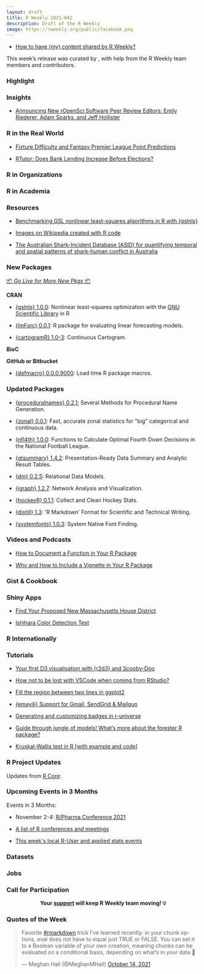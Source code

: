 ```yaml
---
layout: draft
title: R Weekly 2021-W42
description: Draft of the R Weekly
image: https://rweekly.org/public/facebook.png
---
```




+ [How to have (my) content shared by R Weekly?](https://github.com/rweekly/rweekly.org#how-to-have-my-content-shared-by-r-weekly)

This week’s release was curated by [](), with help from the R Weekly team members and contributors.



###  Highlight



### Insights

+ [Announcing New rOpenSci Software Peer Review Editors: Emily Riederer, Adam Sparks, and Jeff Hollister](https://ropensci.org/blog/2021/10/12/editors2021/)

### R in the Real World

+ [Fixture Difficulty and Fantasy Premier League Point Predictions](https://dm13450.github.io/2021/10/12/Fixture-Difficulty-FPL.html)

+ [RTutor: Does Bank Lending Increase Before Elections?](https://skranz.github.io//r/2021/10/12/RTutor-ElectionsAndBankLending.html)

###  R in Organizations



###  R in Academia



###  Resources

+ [Benchmarking GSL nonlinear least-squares algorithms in R with {gslnls}](https://www.jchau.org/2021/10/12/gsl-nonlinear-least-squares-fitting-in-r/)

+ [Images on Wikipedia created with R code](https://commons.wikimedia.org/wiki/Category:PNG_created_with_R_code)

+ [The Australian Shark-Incident Database (ASID) for quantifying temporal and spatial patterns of shark-human conflict in Australia](https://github.com/cjabradshaw/AustralianSharkIncidentDatabase)

###  New Packages

<p class="added-hostname"><a href="https://rweekly.org/live" target="_blank" class="externalLink">📦 <i>Go Live for More New Pkgs</i> 📦</a></p>

**CRAN**

+ [{gslnls} 1.0.0](https://cran.r-project.org/package=gslnls): Nonlinear least-squares optimization with the [GNU Scientific Library](https://www.gnu.org/software/gsl/) in R

+ [{lmForc} 0.0.1](https://cran.r-project.org/package=lmForc): R package for evaluating linear forecasting models.

+ [{cartogramR} 1.0-3](https://cran.r-project.org/package=cartogramR): Continuous Cartogram.

**BioC**



**GitHub or Bitbucket**

+ [{defmacro} 0.0.0.9000](https://github.com/dirkschumacher/defmacro): Load time R package macros.

### Updated Packages

+ [{proceduralnames} 0.2.1:](https://cran.r-project.org/package=proceduralnames) Several Methods for Procedural Name Generation.

+ [{zonal} 0.0.1](https://github.com/mikejohnson51/zonal): Fast, accurate zonal statistics for "big" categorical and continuous data.

+ [{nfl4th} 1.0.0](https://cran.r-project.org/package=nfl4th): Functions to Calculate Optimal Fourth Down Decisions in the
National Football League.

+ [{gtsummary} 1.4.2](https://cran.r-project.org/package=gtsummary): Presentation-Ready Data Summary and Analytic Result Tables.

+ [{dm} 0.2.5](https://cran.r-project.org/package=dm): Relational Data Models.

+ [{igraph} 1.2.7](https://cran.r-project.org/package=igraph): Network Analysis and Visualization.

+ [{hockeyR} 0.1.1](https://cran.r-project.org/package=hockeyR): Collect and Clean Hockey Stats.

+ [{distill} 1.3](https://cran.r-project.org/package=distill): 'R Markdown' Format for Scientific and Technical Writing.

+ [{systemfonts} 1.0.3](https://cran.r-project.org/package=systemfonts): System Native Font Finding. 

###  Videos and Podcasts

+ [How to Document a Function in Your R Package](https://www.youtube.com/watch?v=gl9fFmtXFcI)

+ [Why and How to Include a Vignette in Your R Package](https://youtu.be/3N0klPMNyLY)

### Gist & Cookbook



### Shiny Apps

+ [Find Your Proposed New Massachusetts House District](https://apps.machlis.com/shiny/ma_house_redistricting/)

+ [Ishihara Color Detection Test](https://phytools.shinyapps.io/ishihara/)

### R Internationally



###  Tutorials

+ [Your first D3 visualisation with {r2d3} and Scooby-Doo](https://www.jumpingrivers.com/blog/r-d3-intro-r2d3/)

+ [How not to be lost with VSCode when coming from RStudio?](https://statnmap.com/2021-10-09-how-not-to-be-lost-with-vscode-when-coming-from-rstudio/)

+ [Fill the region between two lines in ggplot2](https://www.nsgrantham.com/fill-between-two-lines-ggplot2)

+ [{emayili} Support for Gmail, SendGrid & Mailgun](https://datawookie.dev/blog/2021/10/emayili-support-for-gmail-sendgrid-mailgun/)

+ [Generating and customizing badges in r-universe](https://ropensci.org/blog/2021/10/14/runiverse-badges/)

+ [Guide through jungle of models! What’s more about the forester R package?](https://medium.com/responsibleml/guide-through-jungle-of-models-whats-more-about-the-forester-r-package-a135d1882676)

+ [Kruskal-Wallis test in R [with example and code]](https://www.reneshbedre.com/blog/kruskal-wallis-test.html)

<!--<div class="post-more-begin></div><div class="post-more-end"></div>-->

###  R Project Updates

Updates from [R Core](http://developer.r-project.org/blosxom.cgi/R-devel/NEWS):


###  Upcoming Events in 3 Months

Events in 3 Months:

+ November 2-4: [R/Pharma Conference 2021](https://rinpharma.com/)

+ [A list of R conferences and meetings](https://jumpingrivers.github.io/meetingsR/events.html)

+ [This week's local R-User and applied stats events](https://community.rstudio.com/c/irl)


### Datasets

### Jobs




###  Call for Participation


<p class="hide-support added-hostname support-rweekly" style="text-align: center;font-weight: bold;">Your <a class="non-visited externalLink" href="https://www.patreon.com/rweekly" onclick="pas(this)">support</a> will keep R Weekly team moving! 💡</p>

###  Quotes of the Week

<blockquote class="twitter-tweet"><p lang="en" dir="ltr">Favorite <a href="https://twitter.com/hashtag/rmarkdown?src=hash&amp;ref_src=twsrc%5Etfw">#rmarkdown</a> trick I’ve learned recently: in your chunk options, eval does not have to equal just TRUE or FALSE. You can set it to a Boolean variable of your own creation, meaning chunks can be evaluated on a conditional basis, depending on what’s in your data 🎉</p>&mdash; Meghan Hall (@MeghanMHall) <a href="https://twitter.com/MeghanMHall/status/1448663277802692624?ref_src=twsrc%5Etfw">October 14, 2021</a></blockquote> <script async src="https://platform.twitter.com/widgets.js" charset="utf-8"></script> 
